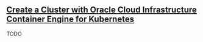 ## [Create a Cluster with Oracle Cloud Infrastructure Container Engine for Kubernetes](https://www.oracle.com/webfolder/technetwork/tutorials/obe/oci/oke-full/index.html)

TODO
